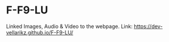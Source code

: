 # F-F9-LU
Linked Images, Audio &amp; Video to the webpage.
Link: https://dev-vellarikz.github.io/F-F9-LU/
